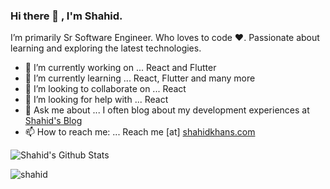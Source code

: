 ### Hi there 👋 , I'm Shahid.

I’m primarily Sr Software Engineer. Who loves to code ❤️.
Passionate about learning and exploring the latest technologies.

- 🔭 I’m currently working on ... React and Flutter
- 🌱 I’m currently learning ... React, Flutter and many more
- 👯 I’m looking to collaborate on ... React
- 🤔 I’m looking for help with ... React
- 💬 Ask me about ... I often blog about my development experiences at [Shahid's Blog](https://syssoft.in/blog)
- 📫 How to reach me: ... Reach me [at] [shahidkhans.com](https://shahidkhans.com) 

![Shahid's Github Stats](https://github-readme-stats.vercel.app/api?username=shahid-khans&count_private=true&theme=default&show_icons=true)
<p align="left"> <img src="https://komarev.com/ghpvc/?username=shahid-khans" alt="shahid" /> </p>
